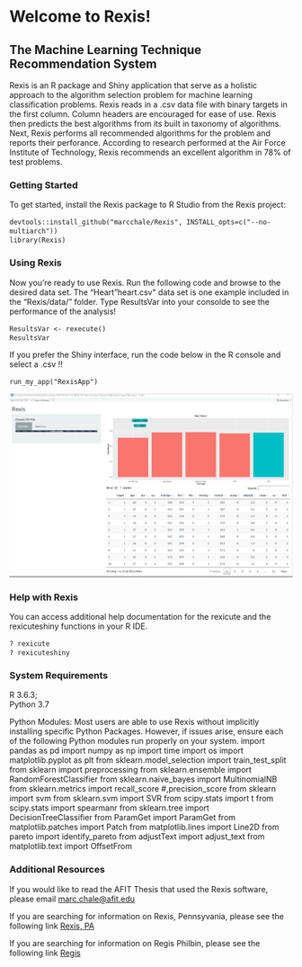 Welcome to Rexis\!
================

## The Machine Learning Technique Recommendation System

Rexis is an R package and Shiny application that serve as a holistic
approach to the algorithm selection problem for machine learning
classification problems. Rexis reads in a .csv data file with binary
targets in the first column. Column headers are encouraged for ease of
use. Rexis then predicts the best algorithms from its built in taxonomy
of algorithms. Next, Rexis performs all recommended algorithms for the
problem and reports their perforance. According to research performed at
the Air Force Institute of Technology, Rexis recommends an excellent algorithm
in 78% of test problems.

    
### Getting Started

To get started, install the Rexis package to R Studio from the Rexis
project:

``` install
devtools::install_github("marcchale/Rexis", INSTALL_opts=c("--no-multiarch"))
library(Rexis)
```

### Using Rexis

Now you’re ready to use Rexis. Run the following code and browse to the
desired data set. The “Heart”heart.csv" data set is one example included
in the “Rexis/data/” folder. Type ResultsVar into your consolde to see
the performance of the analysis\!

``` use
ResultsVar <- rexecute()
ResultsVar
```

If you prefer the Shiny interface, run the code below in the R console
and select a .csv \!\!

``` use
run_my_app("RexisApp")
```

<img src="inst/images/HeartScreenshot.PNG" alt="Screenshot Example">

### Help with Rexis

You can access additional help documentation for the rexicute and the
rexicuteshiny functions in your R IDE.

    ? rexicute
    ? rexicuteshiny

### System Requirements
R 3.6.3;     
Python 3.7

Python Modules:
Most users are able to use Rexis without implicitly installing specific Python Packages. However, if issues arise, ensure each of the following Python modules run properly on your system.
    import pandas as pd
    import numpy as np
    import time
    import os
    import matplotlib.pyplot as plt
    from sklearn.model_selection import train_test_split
    from sklearn import preprocessing
    from sklearn.ensemble import RandomForestClassifier
    from sklearn.naive_bayes import MultinomialNB
    from sklearn.metrics import  recall_score #,precision_score
    from sklearn import svm
    from sklearn.svm import SVR
    from scipy.stats import t
    from scipy.stats import spearmanr
    from sklearn.tree import DecisionTreeClassifier
    from ParamGet import ParamGet
    from matplotlib.patches import Patch
    from matplotlib.lines import Line2D
    from pareto import identify_pareto
    from adjustText import adjust_text
    from matplotlib.text import OffsetFrom

### Additional Resources

If you would like to read the AFIT Thesis that used the Rexis software,
please email <marc.chale@afit.edu>

If you are searching for information on Rexis, Pennsyvania, please see
the following link [Rexis,
PA](https://en.wikipedia.org/wiki/Rexis,_Pennsylvania)

If you are searching for information on Regis Philbin, please see the
following link [Regis](https://en.wikipedia.org/wiki/Regis_Philbin)
